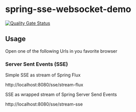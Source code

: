 # spring-sse-websocket-demo

[![Quality Gate Status](https://sonarcloud.io/api/project_badges/measure?project=floriandorau_spring-sse-websocket-demo&metric=alert_status)](https://sonarcloud.io/dashboard?id=floriandorau_spring-sse-websocket-demo)

## Usage

Open one of the following Urls in you favorite browser

### Server Sent Events (SSE)

Simple SSE as stream of Spring Flux

http://localhost:8080/sse/stream-flux

SSE as wrapped stream of Spring Server Send Events

http://localhost:8080/sse/stream-sse
